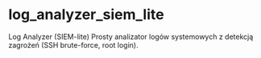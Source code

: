 # log_analyzer_siem_lite
Log Analyzer (SIEM-lite)
Prosty analizator logów systemowych z detekcją zagrożeń (SSH brute-force, root login).
